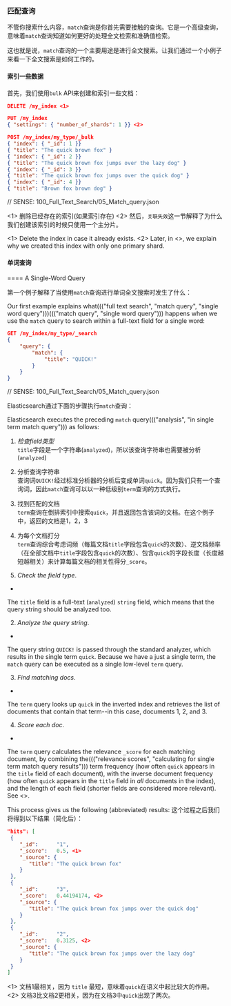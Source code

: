 ### 匹配查询

不管你搜索什么内容，`match`查询是你首先需要接触的查询。它是一个高级查询，意味着`match`查询知道如何更好的处理全文检索和准确值检索。

这也就是说，`match`查询的一个主要用途是进行全文搜索。让我们通过一个小例子来看一下全文搜索是如何工作的。

#### 索引一些数据

首先，我们使用`bulk` API来创建和索引一些文档：

```json
DELETE /my_index <1>

PUT /my_index
{ "settings": { "number_of_shards": 1 }} <2>

POST /my_index/my_type/_bulk
{ "index": { "_id": 1 }}
{ "title": "The quick brown fox" }
{ "index": { "_id": 2 }}
{ "title": "The quick brown fox jumps over the lazy dog" }
{ "index": { "_id": 3 }}
{ "title": "The quick brown fox jumps over the quick dog" }
{ "index": { "_id": 4 }}
{ "title": "Brown fox brown dog" }
```

// SENSE: 100_Full_Text_Search/05_Match_query.json

<1> 删除已经存在的索引(如果索引存在)
<2> 然后，`关联失效`这一节解释了为什么我们创建该索引的时候只使用一个主分片。

<1> Delete the index in case it already exists.
<2> Later, in <<relevance-is-broken>>, we explain why
    we created this index with only one primary shard.

#### 单词查询
==== A Single-Word Query

第一个例子解释了当使用`match`查询进行单词全文搜索时发生了什么：

Our first example explains what((("full text search", "match query", "single word query")))((("match query", "single word query"))) happens when we use the `match` query to
search within a full-text field for a single word:

```json
GET /my_index/my_type/_search
{
    "query": {
        "match": {
            "title": "QUICK!"
        }
    }
}
```
// SENSE: 100_Full_Text_Search/05_Match_query.json

Elasticsearch通过下面的步骤执行`match`查询：

Elasticsearch executes the preceding `match` query((("analysis", "in single term match query"))) as follows:

1. _检查field类型_  
`title`字段是一个字符串(`analyzed`)，所以该查询字符串也需要被分析(`analyzed`)
2. 分析查询字符串  
查询词`QUICK!`经过标准分析器的分析后变成单词`quick`。因为我们只有一个查询词，因此`match`查询可以以一种低级别`term`查询的方式执行。
3. 找到匹配的文档  
`term`查询在倒排索引中搜索`quick`，并且返回包含该词的文档。在这个例子中，返回的文档是1，2，3
4. 为每个文档打分  
`term`查询综合考虑词频（每篇文档`title`字段包含`quick`的次数）、逆文档频率（在全部文档中`title`字段包含`quick`的次数）、包含`quick`的字段长度（长度越短越相关）来计算每篇文档的相关性得分`_score`。

1. _Check the field type_.
+
The `title` field is a full-text (`analyzed`) `string` field, which means that
the query string should be analyzed too.

2. _Analyze the query string_.
+
The query string `QUICK!` is passed through the standard analyzer, which
results in the single term `quick`. Because we have a just a single term,
the `match` query can be executed as a single low-level `term` query.

3. _Find matching docs_.
+
The `term` query looks up `quick` in the inverted index and retrieves the
list of documents that contain that term--in this case, documents 1, 2, and
3.

4. _Score each doc_.
+
The `term` query calculates the relevance `_score` for each matching document,
by combining the((("relevance scores", "calculating for single term match query results"))) term frequency (how often `quick` appears in the `title`
field of each document), with the inverse document frequency (how often
`quick` appears in the `title` field in _all_ documents in the index), and the
length of each field (shorter fields are considered more relevant).
See <<relevance-intro>>.

This process gives us the following (abbreviated) results:
这个过程之后我们将得到以下结果（简化后）：

```json
"hits": [
 {
    "_id":      "1",
    "_score":   0.5, <1>
    "_source": {
       "title": "The quick brown fox"
    }
 },
 {
    "_id":      "3",
    "_score":   0.44194174, <2>
    "_source": {
       "title": "The quick brown fox jumps over the quick dog"
    }
 },
 {
    "_id":      "2",
    "_score":   0.3125, <2>
    "_source": {
       "title": "The quick brown fox jumps over the lazy dog"
    }
 }
]
```

<1> 文档1最相关，因为 `title` 最短，意味着`quick`在语义中起比较大的作用。
<2> 文档3比文档2更相关，因为在文档3中`quick`出现了两次。
